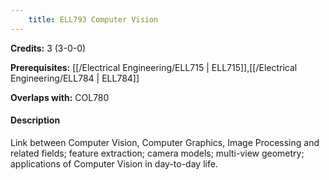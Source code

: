 ```yaml
---
    title: ELL793 Computer Vision
---
```

**Credits:** 3 (3-0-0)



**Prerequisites:** [[/Electrical Engineering/ELL715 | ELL715]],[[/Electrical Engineering/ELL784 | ELL784]]

**Overlaps with:** COL780

#### Description 
Link between Computer Vision, Computer Graphics, Image Processing and related fields; feature extraction; camera models; multi-view geometry; applications of Computer Vision in day-to-day life.